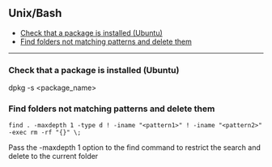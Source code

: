 ## Unix/Bash

 - [Check that a package is installed (Ubuntu)](#check-that-a-package-is-installed-(ubuntu))
 - [Find folders not matching patterns and delete them](#find-folders-not-matching-patterns-and-delete-them)

---

### Check that a package is installed (Ubuntu)
dpkg -s <package_name>


### Find folders not matching patterns and delete them

```
find . -maxdepth 1 -type d ! -iname "<pattern1>" ! -iname "<pattern2>" -exec rm -rf "{}" \;
```

Pass the -maxdepth 1 option to the find command to restrict the search and delete to the current folder
